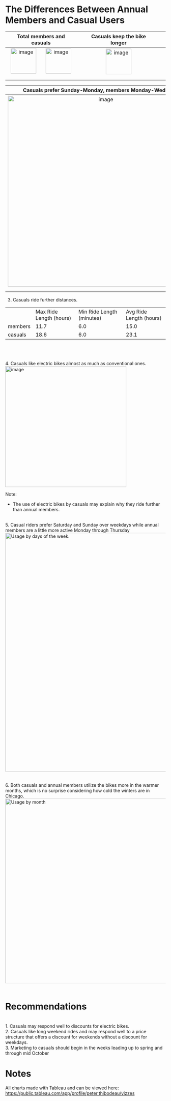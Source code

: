 # The Differences Between Annual Members and Casual Users

|Total members and casuals||Casuals keep the bike longer|   |   |
|:---:|:---:|:---:|:---:|:---:|
|<img width="80" alt="image" src="https://github.com/peter-thibodeau/google-case-study/assets/158618486/d8df94a5-ec0a-44b0-8ace-0d3484fe582c">&nbsp;&nbsp;&nbsp;&nbsp;&nbsp;&nbsp;&nbsp;<img width="80" alt="image" src="https://github.com/peter-thibodeau/google-case-study/assets/158618486/bd71e192-b06b-4e4d-aca9-d576ef42461d">||<img width="80" alt="image" src="https://github.com/peter-thibodeau/google-case-study/assets/158618486/a89fb803-3713-4e61-b44e-9a62c290eb7d">|   |   |
|   |   |   |   |   |
|   |   |   |   |   |

|Casuals prefer Sunday-Monday, members Monday-Wednesday|Casuals Prefer Electric Bikes|   |   |   |
|:---:|:---:|---|---|---|
|<img width="600" alt="image" src="https://github.com/peter-thibodeau/google-case-study/assets/158618486/188e0925-e2c5-404f-8b6a-fdc227c92abf">|<img width="320" alt="image" src="https://github.com/peter-thibodeau/google-case-study/assets/158618486/37df74f5-eb95-43cc-b195-aa210ee1fa5c">|   |   |   |
|   |   |   |   |   |
|   |   |   |   |   |



3. Casuals ride further distances.
<table>
<tr>
<td>&nbsp;</td>
<td>Max Ride Length (hours)</td>
<td>Min Ride Length (minutes)</td>
<td>Avg Ride Length (hours)</td>
</tr>
<tr>
<td>members</td>
<td>11.7</td>
<td>6.0</td>
<td>15.0</td>
</tr>
<tr>
<td>casuals</td>
<td>18.6</td>
<td>6.0</td>
<td>23.1</td>
</tr>
</tbody>
</table>
<br>
<br><br>
4. Casuals like electric bikes almost as much as conventional ones.
<br>
<img width="380" alt="image" src="https://github.com/Peter-Thibodeau/Google-case-study/assets/158618486/b271e3bf-8171-4b04-bcf0-825648430617">

Note:
- The use of electric bikes by casuals may explain why they ride further than annual members.<br>
<br>
5. Casual riders prefer Saturday and Sunday over weekdays while annual members are a little more active Monday through Thursday
<img width="750" alt="Usage by days of the week." src="https://github.com/Peter-Thibodeau/Google-case-study/assets/158618486/f7edb7cb-ecf4-4028-9f18-93e2b444e644">
<br><br><br>
6. Both casuals and annual members utilize the bikes more in the warmer months, which is no surprise considering how cold the winters are in Chicago.
<br>
<img width="580" alt="Usage by month" src="https://github.com/Peter-Thibodeau/Google-case-study/assets/158618486/fe124c33-37ee-4ba4-bcdd-5fcf79dacb14)">
<br><br>

# Recommendations
<br>
1.	Casuals may respond well to discounts for electric bikes.  
<br>
2.	Casuals like long weekend rides and may respond well to a price structure that offers a discount for weekends without a discount for weekdays.
<br>
3.	Marketing to casuals should begin in the weeks leading up to spring and through mid October

# Notes
All charts made with Tableau and can be viewed here: https://public.tableau.com/app/profile/peter.thibodeau/vizzes

